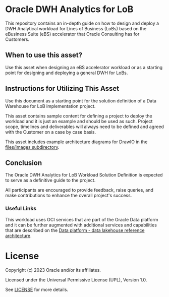 # Oracle DWH Analytics for LoB

This repository contains an in-depth guide on how to design and deploy a DWH Analytical workload for Lines of Business (LoBs) based on the eBusiness Suite (eBS) accelerator that Oracle Consulting has for Customers.

## When to use this asset?

Use this asset when designing an eBS accelerator workload or as a starting point for designing and deploying a general DWH for LoBs. 

## Instructions for Utilizing This Asset

Use this document as a starting point for the solution definition of a Data Warehouse for LoB implementation project. 

This asset contains sample content for defining a project to deploy the workload and it is just an example and should be used as such. Project scope, timelines and deliverables will always need to be defined and agreed with the Customer on a case by case basis.

This asset includes example architecture diagrams for DrawIO in the [files/images subdirectory](files/images).

## Conclusion
The Oracle DWH Analytics for LoB Workload Solution Definition is expected to serve as a definitive guide to the project. 

All participants are encouraged to provide feedback, raise queries, and make contributions to enhance the overall project's success.

### Useful Links
This workload uses OCI services that are part of the Oracle Data platform and it can be further augmented with additional services and capabilities that are described on the [Data platform - data lakehouse reference architecture](https://docs.oracle.com/en/solutions/data-platform-lakehouse/index.html#GUID-A328ACEF-30B8-4595-B86F-F27B512744DF).

# License

Copyright (c) 2023 Oracle and/or its affiliates.

Licensed under the Universal Permissive License (UPL), Version 1.0.

See [LICENSE](LICENSE.txt) for more details.

